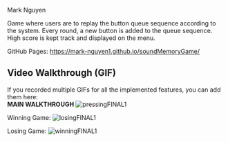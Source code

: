 Mark Nguyen 

Game where users are to replay the button queue sequence according to the system. Every round, a new button is added to the queue sequence.
High score is kept track and displayed on the menu. 

GitHub Pages: 
https://mark-nguyen1.github.io/soundMemoryGame/
 
## Video Walkthrough (GIF)

If you recorded multiple GIFs for all the implemented features, you can add them here:
<br><b>MAIN WALKTHROUGH</b> 
![pressingFINAL1](https://cdn.glitch.global/7ae64d65-2a75-40ea-b631-5f797d099a09/walkThroughFTL_final1.gif?v=1650686307332)



Winning Game:
![losingFINAL1](https://cdn.glitch.global/7ae64d65-2a75-40ea-b631-5f797d099a09/winningFTL1.gif?v=1650686902465)

Losing Game:
![winningFINAL1](https://cdn.glitch.global/7ae64d65-2a75-40ea-b631-5f797d099a09/losingFTL1.gif?v=1650687172506)





